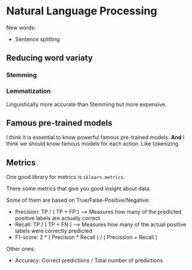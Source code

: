 # **N**atural **L**anguage **P**rocessing

New words:
- Sentence splitting

## Reducing word variaty

### Stemming

### Lemmatization

Linguistically more accurate than Stemming but more expensive. 

## Famous pre-trained models

I think it is essential to know powerful famous pre-trained models. **And** I think we should know famous models for each action. Like tokenizing. 

## Metrics

One good library for metrics is `sklearn.metrics`.

There some metrics that give you good insight about data. 

Some of them are based on True/False-Positive/Negative:
- Precision: TP / ( TP + FP ) --> Measures how many of the predicted positive labels are actually correct
- Recall: TP / ( TP + FN ) --> Measures how many of the actual positive labels were correctly predicted
- F1-score: 2 * ( Precision * Recall ) / ( Precission + Recall )

Other ones:
- Accuracy: Correct predictions / Total number of predictions 